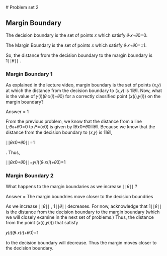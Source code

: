 # Problem set 2


## Margin Boundary


The decision boundary is the set of points  𝑥  which satisfy
𝜃⋅𝑥+𝜃0=0. 
 
The Margin Boundary is the set of points  𝑥  which satisfy
𝜃⋅𝑥+𝜃0=±1. 
 
So, the distance from the decision boundary to the margin boundary is  1∣∣𝜃∣∣ .



### Margin Boundary 1

As explained in the lecture video, margin boundary is the set of points (𝑥,𝑦) at which the distance from the decision boundary to (𝑥,𝑦) is 1∣∣𝜃∣∣. Now, what is the value of 𝑦(𝑖)(𝜃⋅𝑥(𝑖)+𝜃0) for a correctly classified point (𝑥(𝑖),𝑦(𝑖)) on the margin boundary?


Answer = 1

From the previous problem, we know that the distance from a line 𝐿:𝜃𝑥+𝜃0=0 to 𝑃=(𝑥0) is given by ∣∣𝜃𝑥0+𝜃0∣∣∣∣𝜃∣∣. Because we know that the distance from the decision boundary to (𝑥,𝑦) is 1∣∣𝜃∣∣,

∣∣𝜃𝑥0+𝜃0∣∣=1
 
. Thus,

∣∣𝜃𝑥0+𝜃0∣∣=𝑦(𝑖)(𝜃⋅𝑥(𝑖)+𝜃0)=1



### Margin Boundary 2

What happens to the margin boundaries as we increase  ∣∣𝜃∣∣ ?

Answer = The margin boundries move closer to the decision boundries

As we increase  ∣∣𝜃∣∣ ,  1∣∣𝜃∣∣  decreases. For now, acknowledge that  1∣∣𝜃∣∣  is the distance from the decision boundary to the margin boundary (which we will closely examine in the next set of problems.) Thus, the distance from the point  (𝑥(𝑖),𝑦(𝑖))  that satisfy

𝑦(𝑖)(𝜃⋅𝑥(𝑖)+𝜃0)=1 
 
to the decision boundary will decrease. Thus the margin moves closer to the decision boundary.



